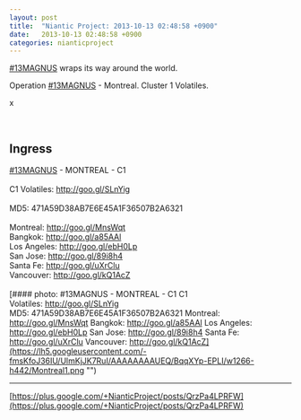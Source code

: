 ```yaml
---
layout: post
title:  "Niantic Project: 2013-10-13 02:48:58 +0900"
date:   2013-10-13 02:48:58 +0900
categories: nianticproject
---
```

[#13MAGNUS](https://plus.google.com/s/%2313MAGNUS "") wraps its way around the world.

Operation [#13MAGNUS](https://plus.google.com/s/%2313MAGNUS "") - Montreal. Cluster 1 Volatiles.

x<div class="shared"><br /><h2>Ingress</h2> <a rel="nofollow" class="ot-hashtag" href="https://plus.google.com/s/%2313MAGNUS">#13MAGNUS</a>  - MONTREAL - C1<br /><br />C1 Volatiles: <a href="http://goo.gl/SLnYig" class="ot-anchor">http://goo.gl/SLnYig</a><br /><br />MD5: 471A59D38AB7E6E45A1F36507B2A6321<br /><br />Montreal: <a href="http://goo.gl/MnsWqt" class="ot-anchor">http://goo.gl/MnsWqt</a><br />Bangkok: <a href="http://goo.gl/a85AAl" class="ot-anchor">http://goo.gl/a85AAl</a><br />Los Angeles: <a href="http://goo.gl/ebH0Lp" class="ot-anchor">http://goo.gl/ebH0Lp</a><br />San Jose: <a href="http://goo.gl/89i8h4" class="ot-anchor">http://goo.gl/89i8h4</a><br />Santa Fe: <a href="http://goo.gl/uXrClu" class="ot-anchor">http://goo.gl/uXrClu</a><br />Vancouver: <a href="http://goo.gl/kQ1AcZ" class="ot-anchor">http://goo.gl/kQ1AcZ</a><br /><br /></div>
[#### photo: #13MAGNUS - MONTREAL - C1
C1 Volatiles: http://goo.gl/SLnYig
MD5: 471A59D38AB7E6E45A1F36507B2A6321
Montreal: http://goo.gl/MnsWqt
Bangkok: http://goo.gl/a85AAl
Los Angeles: http://goo.gl/ebH0Lp
San Jose: http://goo.gl/89i8h4
Santa Fe: http://goo.gl/uXrClu
Vancouver: http://goo.gl/kQ1AcZ](https://lh5.googleusercontent.com/-fmsKfoJ36IU/UlmKjJK7RuI/AAAAAAAAUEQ/BqqXYp-EPLI/w1266-h442/Montreal1.png "")
- - -
[https://plus.google.com/+NianticProject/posts/QrzPa4LPRFW](https://plus.google.com/+NianticProject/posts/QrzPa4LPRFW)
